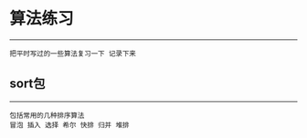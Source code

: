 #   算法练习
---  
    把平时写过的一些算法复习一下 记录下来
    
##  sort包 
---
    包括常用的几种排序算法
    冒泡 插入 选择 希尔 快排 归并 堆排
